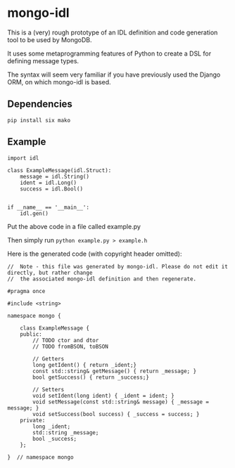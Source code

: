 # mongo-idl

This is a (very) rough prototype of an IDL definition and code generation tool to be used by MongoDB.

It uses some metaprogramming features of Python to create a DSL for defining message types.

The syntax will seem very familiar if you have previously used the Django ORM, on which mongo-idl
is based.

## Dependencies

```
pip install six mako
```

## Example

```lang:python
import idl

class ExampleMessage(idl.Struct):
    message = idl.String()
    ident = idl.Long()
    success = idl.Bool()


if __name__ == '__main__':
    idl.gen()
```

Put the above code in a file called example.py

Then simply run `python example.py > example.h`

Here is the generated code (with copyright header omitted):
```lang:cpp
//  Note - this file was generated by mongo-idl. Please do not edit it directly, but rather change
//  the associated mongo-idl definition and then regenerate.

#pragma once

#include <string>

namespace mongo {

    class ExampleMessage {
    public:
        // TODO ctor and dtor
        // TODO fromBSON, toBSON

        // Getters
        long getIdent() { return _ident;}
        const std::string& getMessage() { return _message; }
        bool getSuccess() { return _success;}

        // Setters
        void setIdent(long ident) { _ident = ident; }
        void setMessage(const std::string& message) { _message = message; }
        void setSuccess(bool success) { _success = success; }
    private:
        long _ident;
        std::string _message;
        bool _success;
    };

}  // namespace mongo
```
